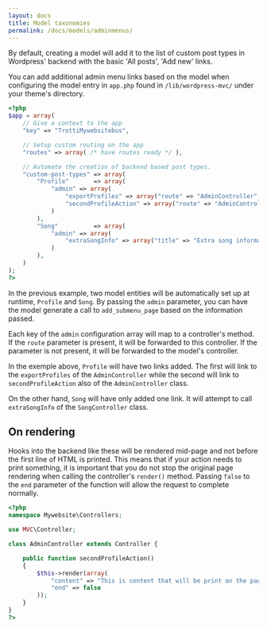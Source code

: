 ```yaml
---
layout: docs
title: Model taxonomies
permalink: /docs/models/adminmenus/
---
```


By default, creating a model will add it to the list of custom post types in Wordpress' backend with the basic 'All posts', 'Add new' links.

You can add additional admin menu links based on the model when configuring the model entry in `app.php` found in `/lib/wordpress-mvc/` under your theme's directory.

~~~ php
<?php
$app = array(
    // Give a context to the app
    "key" => "TrottiMywebsitebus",

    // Setup custom routing on the app
    "routes" => array( /* have routes ready */ ),

    // Automate the creation of backend based post types.
    "custom-post-types" => array(
        "Profile"       => array(
            "admin" => array(
                "exportProfiles" => array("route" => "AdminController", "title" => "Export", "menu-title" => "Export")
                "secondProfileAction" => array("route" => "AdminController", "title" => "Additional link", "menu-title" => "Additional link")
            )
        ),
        "Song"          => array(
            "admin" => array(
                "extraSongInfo" => array("title" => "Extra song information", "menu-title" => "Extra song information")
            )
        ),
    )
);
?>
~~~

In the previous example, two model entities will be automatically set up at runtime, `Profile` and `Song`. By passing the `admin` parameter, you can have the model generate a call to `add_submenu_page` based on the information passed.

Each key of the `admin` configuration array will map to a controller's method. If the `route` parameter is present, it will be forwarded to this controller. If the parameter is not present, it will be forwarded to the model's controller.

In the exemple above, `Profile` will have two links added. The first will link to the `exportProfiles` of the `AdminController` while the second will link to `secondProfileAction` also of the `AdminController` class.

On the other hand, `Song` will have only added one link. It will attempt to call `extraSongInfo` of the `SongController` class.


## On rendering

Hooks into the backend like these will be rendered mid-page and not before the first line of HTML is printed. This means that if your action needs to print something, it is important that you do not stop the original page rendering when calling the controller's `render()` method. Passing `false` to the `end` parameter of the function will allow the request to complete normally.

~~~ php
<?php
namespace Mywebsite\Controllers;

use MVC\Controller;

class AdminController extends Controller {

    public function secondProfileAction()
    {
        $this->render(array(
            "content" => "This is content that will be print on the page.",
            "end" => false
        ));
    }
}
?>
~~~
